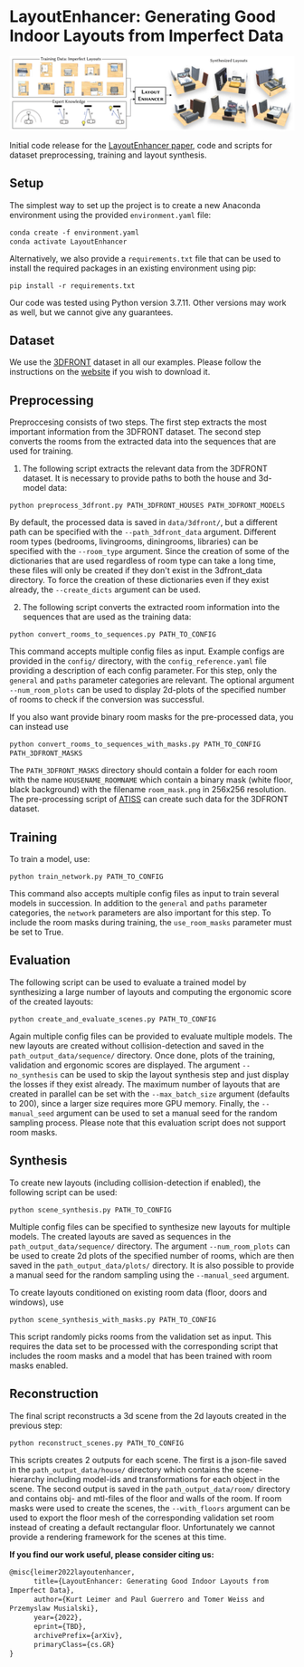 # LayoutEnhancer: Generating Good Indoor Layouts from Imperfect Data

![Examples of scenes generated by LayoutEnhancer](img/teaser.png)

Initial code release for the [LayoutEnhancer paper](https://arxiv.org/abs/TBD), code and scripts for dataset preprocessing, training and layout synthesis.

## Setup
The simplest way to set up the project is to create a new Anaconda environment using the provided `environment.yaml` file:
```
conda create -f environment.yaml
conda activate LayoutEnhancer
```
Alternatively, we also provide a `requirements.txt` file that can be used to install the required packages in an existing environment using pip:
```
pip install -r requirements.txt
```
Our code was tested using Python version 3.7.11. Other versions may work as well, but we cannot give any guarantees.

## Dataset
We use the [3DFRONT](https://tianchi.aliyun.com/specials/promotion/alibaba-3d-scene-dataset) dataset in all our examples. Please follow the instructions on the [website](https://tianchi.aliyun.com/specials/promotion/alibaba-3d-scene-dataset) if you wish to download it.

## Preprocessing
Preproccesing consists of two steps. The first step extracts the most important information from the 3DFRONT dataset. The second step converts the rooms from the extracted data into the sequences that are used for training.

1. The following script extracts the relevant data from the 3DFRONT dataset. It is necessary to provide paths to both the house and 3d-model data:
```
python preprocess_3dfront.py PATH_3DFRONT_HOUSES PATH_3DFRONT_MODELS
```
By default, the processed data is saved in `data/3dfront/`, but a different path can be specified with the `--path_3dfront_data` argument. Different room types (bedrooms, livingrooms, diningrooms, libraries) can be specified with the `--room_type` argument. Since the creation of some of the dictionaries that are used regardless of room type can take a long time, these files will only be created if they don't exist in the 3dfront_data directory. To force the creation of these dictionaries even if they exist already, the `--create_dicts` argument can be used.

2. The following script converts the extracted room information into the sequences that are used as the training data:
```
python convert_rooms_to_sequences.py PATH_TO_CONFIG
```
This command accepts multiple config files as input. Example configs are provided in the `config/` directory, with the `config_reference.yaml` file providing a description of each config parameter. For this step, only the `general` and `paths` parameter categories are relevant. The optional argument `--num_room_plots` can be used to display 2d-plots of the specified number of rooms to check if the conversion was successful.

If you also want provide binary room masks for the pre-processed data, you can instead use
```
python convert_rooms_to_sequences_with_masks.py PATH_TO_CONFIG PATH_3DFRONT_MASKS
```
The `PATH_3DFRONT_MASKS` directory should contain a folder for each room with the name `HOUSENAME_ROOMNAME` which contain a binary mask (white floor, black background) with the filename `room_mask.png` in 256x256 resolution. The pre-processing script of [ATISS](https://github.com/nv-tlabs/atiss) can create such data for the 3DFRONT dataset.

## Training
To train a model, use:
```
python train_network.py PATH_TO_CONFIG
```
This command also accepts multiple config files as input to train several models in succession. In addition to the `general` and `paths` parameter categories, the `network` parameters are also important for this step. To include the room masks during training, the `use_room_masks` parameter must be set to True.

## Evaluation
The following script can be used to evaluate a trained model by synthesizing a large number of layouts and computing the ergonomic score of the created layouts:
```
python create_and_evaluate_scenes.py PATH_TO_CONFIG
```
Again multiple config files can be provided to evaluate multiple models. The new layouts are created without collision-detection and saved in the `path_output_data/sequence/` directory. Once done, plots of the training, validation and ergonomic scores are displayed. The argument `--no_synthesis` can be used to skip the layout synthesis step and just display the losses if they exist already. The maximum number of layouts that are created in parallel can be set with the `--max_batch_size` argument (defaults to 200), since a larger size requires more GPU memory. Finally, the `--manual_seed` argument can be used to set a manual seed for the random sampling process. Please note that this evaluation script does not support room masks.

## Synthesis
To create new layouts (including collision-detection if enabled), the following script can be used:
```
python scene_synthesis.py PATH_TO_CONFIG
```
Multiple config files can be specified to synthesize new layouts for multiple models. The created layouts are saved as sequences in the `path_output_data/sequence/` directory. The argument `--num_room_plots` can be used to create 2d plots of the specified number of rooms, which are then saved in the `path_output_data/plots/` directory. It is also possible to provide a manual seed for the random sampling using the `--manual_seed` argument.

To create layouts conditioned on existing room data (floor, doors and windows), use
```
python scene_synthesis_with_masks.py PATH_TO_CONFIG
```
This script randomly picks rooms from the validation set as input. This requires the data set to be processed with the corresponding script that includes the room masks and a model that has been trained with room masks enabled.

## Reconstruction
The final script reconstructs a 3d scene from the 2d layouts created in the previous step:
```
python reconstruct_scenes.py PATH_TO_CONFIG
```
This scripts creates 2 outputs for each scene. The first is a json-file saved in the `path_output_data/house/` directory which contains the scene-hierarchy including model-ids and transformations for each object in the scene. The second output is saved in the `path_output_data/room/` directory and contains obj- and mtl-files of the floor and walls of the room. If room masks were used to create the scenes, the `--with_floors` argument can be used to export the floor mesh of the corresponding validation set room instead of creating a default rectangular floor. Unfortunately we cannot provide a rendering framework for the scenes at this time. 

**If you find our work useful, please consider citing us:**

```
@misc{leimer2022layoutenhancer,
      title={LayoutEnhancer: Generating Good Indoor Layouts from Imperfect Data}, 
      author={Kurt Leimer and Paul Guerrero and Tomer Weiss and Przemyslaw Musialski},
      year={2022},
      eprint={TBD},
      archivePrefix={arXiv},
      primaryClass={cs.GR}
}
```
